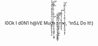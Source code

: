 l0Ok I d0N1 h@V£ Mu͘c̸̛̛̛̲̺̭̝̬̦͈͙͉͉̮͕͗ͦ̇ͮ̈̓̎ͣ̊̃ͦ͊̌͛̎̅ͮ̉̆̀͢͢͠h̴̢̗̟̝̞͈̣͇̰̙̦͔͔̻̗̉ͧͧͧͫ̃̆̈̇̈́̅̀͗̒͆͌͘͢͝͞ͅ t̸̡̰͍̦̺̯̝̙̱̘̝̻̱͍̳͇̺̖ͤ̆̂̎ͨ͂̅̕͝͝ͅi͔̪̫̼̘̙͎̠̮̻̝̮ͨͩ͊͐͆͘͝͞ͅm̷̵̡̭̙̭͙̣̀̂̏͛͑̌͑ͫ͐ͣ͘͝e̡̬̝̫͉̫̥͙̝̙̜̍́́͌ͭ̽̇̈́ͪ̎̑ͦ̐̏ͪ̕͟͝, ᒉn5ꓕ Do It!⌋
